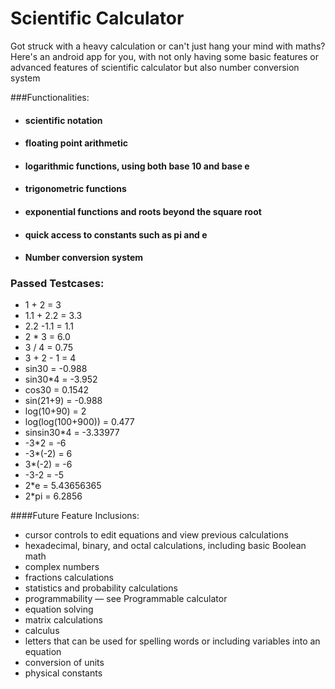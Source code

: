# Scientific Calculator
Got struck with a heavy calculation or can't just hang your mind with maths? Here's an android app for you, with not only having some basic features or advanced features of scientific calculator but also number conversion system

###Functionalities:
<ul>
<li><h4> scientific notation</h4></li>
<li><h4> floating point arithmetic</h4></li>
<li><h4> logarithmic functions, using both base 10 and base e</h4></li>
<li><h4> trigonometric functions</h4></li>
<li><h4> exponential functions and roots beyond the square root</h4></li>
<li><h4> quick access to constants such as pi and e</h4></li>
<li><h4> Number conversion system</h4></li>
</ul>

### Passed Testcases:
* 1 + 2 = 3
* 1.1 + 2.2 = 3.3
* 2.2 -1.1 = 1.1
* 2 * 3 = 6.0
* 3 / 4 = 0.75
* 3 + 2 - 1 = 4
* sin30 = -0.988
* sin30*4 = -3.952
* cos30 = 0.1542
* sin(21+9) = -0.988
* log(10+90) = 2
* log(log(100+900)) = 0.477
* sinsin30*4 = -3.33977
* -3*2 = -6
* -3*(-2) = 6
* 3*(-2) = -6
* -3-2 = -5
* 2*e = 5.43656365
* 2*pi = 6.2856

####Future Feature Inclusions:
* cursor controls to edit equations and view previous calculations
* hexadecimal, binary, and octal calculations, including basic Boolean math
* complex numbers
* fractions calculations
* statistics and probability calculations
* programmability — see Programmable calculator
* equation solving
* matrix calculations
* calculus
* letters that can be used for spelling words or including variables into an equation
* conversion of units
* physical constants
